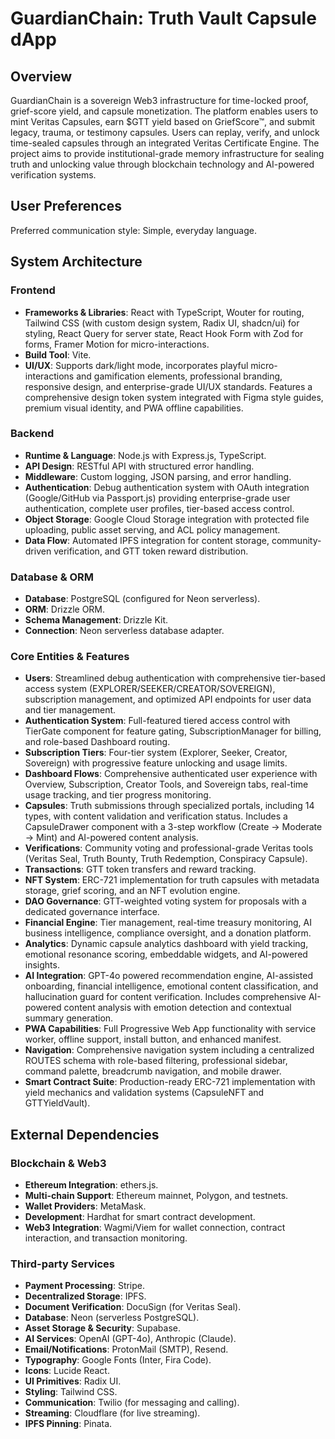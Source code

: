 # GuardianChain: Truth Vault Capsule dApp

## Overview
GuardianChain is a sovereign Web3 infrastructure for time-locked proof, grief-score yield, and capsule monetization. The platform enables users to mint Veritas Capsules, earn $GTT yield based on GriefScore™, and submit legacy, trauma, or testimony capsules. Users can replay, verify, and unlock time-sealed capsules through an integrated Veritas Certificate Engine. The project aims to provide institutional-grade memory infrastructure for sealing truth and unlocking value through blockchain technology and AI-powered verification systems.

## User Preferences
Preferred communication style: Simple, everyday language.

## System Architecture

### Frontend
- **Frameworks & Libraries**: React with TypeScript, Wouter for routing, Tailwind CSS (with custom design system, Radix UI, shadcn/ui) for styling, React Query for server state, React Hook Form with Zod for forms, Framer Motion for micro-interactions.
- **Build Tool**: Vite.
- **UI/UX**: Supports dark/light mode, incorporates playful micro-interactions and gamification elements, professional branding, responsive design, and enterprise-grade UI/UX standards. Features a comprehensive design token system integrated with Figma style guides, premium visual identity, and PWA offline capabilities.

### Backend
- **Runtime & Language**: Node.js with Express.js, TypeScript.
- **API Design**: RESTful API with structured error handling.
- **Middleware**: Custom logging, JSON parsing, and error handling.
- **Authentication**: Debug authentication system with OAuth integration (Google/GitHub via Passport.js) providing enterprise-grade user authentication, complete user profiles, tier-based access control.
- **Object Storage**: Google Cloud Storage integration with protected file uploading, public asset serving, and ACL policy management.
- **Data Flow**: Automated IPFS integration for content storage, community-driven verification, and GTT token reward distribution.

### Database & ORM
- **Database**: PostgreSQL (configured for Neon serverless).
- **ORM**: Drizzle ORM.
- **Schema Management**: Drizzle Kit.
- **Connection**: Neon serverless database adapter.

### Core Entities & Features
- **Users**: Streamlined debug authentication with comprehensive tier-based access system (EXPLORER/SEEKER/CREATOR/SOVEREIGN), subscription management, and optimized API endpoints for user data and tier management.
- **Authentication System**: Full-featured tiered access control with TierGate component for feature gating, SubscriptionManager for billing, and role-based Dashboard routing.
- **Subscription Tiers**: Four-tier system (Explorer, Seeker, Creator, Sovereign) with progressive feature unlocking and usage limits.
- **Dashboard Flows**: Comprehensive authenticated user experience with Overview, Subscription, Creator Tools, and Sovereign tabs, real-time usage tracking, and tier progress monitoring.
- **Capsules**: Truth submissions through specialized portals, including 14 types, with content validation and verification status. Includes a CapsuleDrawer component with a 3-step workflow (Create → Moderate → Mint) and AI-powered content analysis.
- **Verifications**: Community voting and professional-grade Veritas tools (Veritas Seal, Truth Bounty, Truth Redemption, Conspiracy Capsule).
- **Transactions**: GTT token transfers and reward tracking.
- **NFT System**: ERC-721 implementation for truth capsules with metadata storage, grief scoring, and an NFT evolution engine.
- **DAO Governance**: GTT-weighted voting system for proposals with a dedicated governance interface.
- **Financial Engine**: Tier management, real-time treasury monitoring, AI business intelligence, compliance oversight, and a donation platform.
- **Analytics**: Dynamic capsule analytics dashboard with yield tracking, emotional resonance scoring, embeddable widgets, and AI-powered insights.
- **AI Integration**: GPT-4o powered recommendation engine, AI-assisted onboarding, financial intelligence, emotional content classification, and hallucination guard for content verification. Includes comprehensive AI-powered content analysis with emotion detection and contextual summary generation.
- **PWA Capabilities**: Full Progressive Web App functionality with service worker, offline support, install button, and enhanced manifest.
- **Navigation**: Comprehensive navigation system including a centralized ROUTES schema with role-based filtering, professional sidebar, command palette, breadcrumb navigation, and mobile drawer.
- **Smart Contract Suite**: Production-ready ERC-721 implementation with yield mechanics and validation systems (CapsuleNFT and GTTYieldVault).

## External Dependencies

### Blockchain & Web3
- **Ethereum Integration**: ethers.js.
- **Multi-chain Support**: Ethereum mainnet, Polygon, and testnets.
- **Wallet Providers**: MetaMask.
- **Development**: Hardhat for smart contract development.
- **Web3 Integration**: Wagmi/Viem for wallet connection, contract interaction, and transaction monitoring.

### Third-party Services
- **Payment Processing**: Stripe.
- **Decentralized Storage**: IPFS.
- **Document Verification**: DocuSign (for Veritas Seal).
- **Database**: Neon (serverless PostgreSQL).
- **Asset Storage & Security**: Supabase.
- **AI Services**: OpenAI (GPT-4o), Anthropic (Claude).
- **Email/Notifications**: ProtonMail (SMTP), Resend.
- **Typography**: Google Fonts (Inter, Fira Code).
- **Icons**: Lucide React.
- **UI Primitives**: Radix UI.
- **Styling**: Tailwind CSS.
- **Communication**: Twilio (for messaging and calling).
- **Streaming**: Cloudflare (for live streaming).
- **IPFS Pinning**: Pinata.